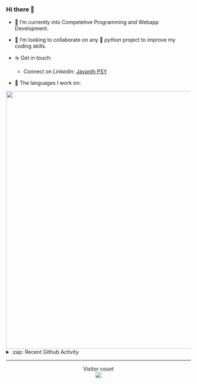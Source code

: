 ### Hi there 👋

- 🌱 I’m currently into Competetive Programming and Webapp Development.

- 👯 I’m looking to collaborate on any :snake: *python* project to improve my coding skills.

- ☕ Get in touch:
  +  Connect on *Linkedin*: [Jayanth PSY](https://www.linkedin.com/in/jayanth-p-b3924812a/)

<!--- ⚡ Fun fact: *Python* is older than *C++* and *Java*. -->

- :memo: The languages I work on: 

<img src="https://wakatime.com/share/@j_tesla/bdf4246a-6e44-4441-87e6-ea13fc96a824.png" width="700"/>

<details>
  <summary>:zap: Recent Github Activity</summary>
  
<!--START_SECTION:activity-->
1. 🎉 Merged PR [#38](https://github.com/j-tesla/blog-list-frontend/pull/38) in [j-tesla/blog-list-frontend](https://github.com/j-tesla/blog-list-frontend)
2. 🎉 Merged PR [#37](https://github.com/j-tesla/blog-list-frontend/pull/37) in [j-tesla/blog-list-frontend](https://github.com/j-tesla/blog-list-frontend)
3. 🎉 Merged PR [#36](https://github.com/j-tesla/blog-list-frontend/pull/36) in [j-tesla/blog-list-frontend](https://github.com/j-tesla/blog-list-frontend)
4. 🎉 Merged PR [#35](https://github.com/j-tesla/blog-list-frontend/pull/35) in [j-tesla/blog-list-frontend](https://github.com/j-tesla/blog-list-frontend)
5. 🎉 Merged PR [#32](https://github.com/j-tesla/blog-list-frontend/pull/32) in [j-tesla/blog-list-frontend](https://github.com/j-tesla/blog-list-frontend)
<!--END_SECTION:activity-->

</details>

-----

<p align="center"> 
  Visitor count<br>
  <img src="https://profile-counter.glitch.me/j-tesla/count.svg" />
</p>












<!--
**j-tesla/j-tesla** is a ✨ _special_ ✨ repository because its `README.md` (this file) appears on your GitHub profile.

Here are some ideas to get you started:

- 🔭 I’m currently working on ...
- 🌱 I’m currently learning ...
- 👯 I’m looking to collaborate on ...
- 🤔 I’m looking for help with ...
- 💬 Ask me about ...
- 📫 How to reach me: ...
- 😄 Pronouns: ...
- ⚡ Fun fact: ...
-->

